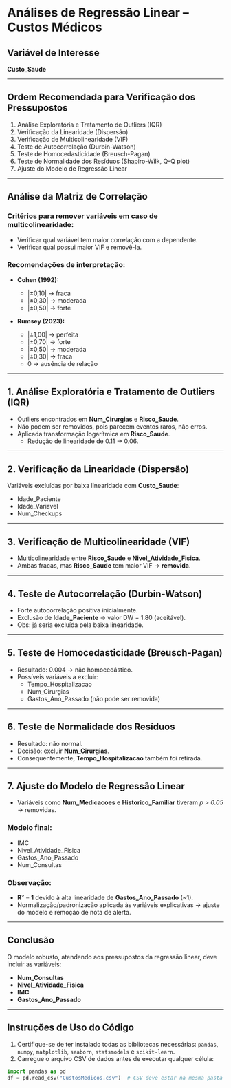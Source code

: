 # Análises de Regressão Linear – Custos Médicos

## Variável de Interesse

**Custo_Saude**

---

## Ordem Recomendada para Verificação dos Pressupostos

1. Análise Exploratória e Tratamento de Outliers (IQR)  
2. Verificação da Linearidade (Dispersão)  
3. Verificação de Multicolinearidade (VIF)  
4. Teste de Autocorrelação (Durbin-Watson)  
5. Teste de Homocedasticidade (Breusch-Pagan)  
6. Teste de Normalidade dos Resíduos (Shapiro-Wilk, Q-Q plot)  
7. Ajuste do Modelo de Regressão Linear

---

## Análise da Matriz de Correlação

### Critérios para remover variáveis em caso de multicolinearidade:

- Verificar qual variável tem maior correlação com a dependente.  
- Verificar qual possui maior VIF e removê-la.

### Recomendações de interpretação:

- **Cohen (1992):**  
  - |±0,10| → fraca  
  - |±0,30| → moderada  
  - |±0,50| → forte  

- **Rumsey (2023):**  
  - |±1,00| → perfeita  
  - |±0,70| → forte  
  - |±0,50| → moderada  
  - |±0,30| → fraca  
  - 0 → ausência de relação

---

## 1. Análise Exploratória e Tratamento de Outliers (IQR)

- Outliers encontrados em **Num_Cirurgias** e **Risco_Saude**.  
- Não podem ser removidos, pois parecem eventos raros, não erros.  
- Aplicada transformação logarítmica em **Risco_Saude**.  
  - Redução de linearidade de 0.11 → 0.06.

---

## 2. Verificação da Linearidade (Dispersão)

Variáveis excluídas por baixa linearidade com **Custo_Saude**:

- Idade_Paciente  
- Idade_Variavel  
- Num_Checkups

---

## 3. Verificação de Multicolinearidade (VIF)

- Multicolinearidade entre **Risco_Saude** e **Nivel_Atividade_Fisica**.  
- Ambas fracas, mas **Risco_Saude** tem maior VIF → **removida**.

---

## 4. Teste de Autocorrelação (Durbin-Watson)

- Forte autocorrelação positiva inicialmente.  
- Exclusão de **Idade_Paciente** → valor DW = 1.80 (aceitável).  
- Obs: já seria excluída pela baixa linearidade.

---

## 5. Teste de Homocedasticidade (Breusch-Pagan)

- Resultado: 0.004 → não homocedástico.  
- Possíveis variáveis a excluir:  
  - Tempo_Hospitalizacao  
  - Num_Cirurgias  
  - Gastos_Ano_Passado (não pode ser removida)

---

## 6. Teste de Normalidade dos Resíduos

- Resultado: não normal.  
- Decisão: excluir **Num_Cirurgias**.  
- Consequentemente, **Tempo_Hospitalizacao** também foi retirada.

---

## 7. Ajuste do Modelo de Regressão Linear

- Variáveis como **Num_Medicacoes** e **Historico_Familiar** tiveram *p > 0.05* → removidas.

### Modelo final:

- IMC  
- Nivel_Atividade_Fisica  
- Gastos_Ano_Passado  
- Num_Consultas

### Observação:

- **R² = 1** devido à alta linearidade de **Gastos_Ano_Passado** (~1).  
- Normalização/padronização aplicada às variáveis explicativas → ajuste do modelo e remoção de nota de alerta.

---

## Conclusão

O modelo robusto, atendendo aos pressupostos da regressão linear, deve incluir as variáveis:

- **Num_Consultas**  
- **Nivel_Atividade_Fisica**  
- **IMC**  
- **Gastos_Ano_Passado**

---

## Instruções de Uso do Código

1. Certifique-se de ter instalado todas as bibliotecas necessárias: `pandas`, `numpy`, `matplotlib`, `seaborn`, `statsmodels` e `scikit-learn`.  
2. Carregue o arquivo CSV de dados antes de executar qualquer célula:  

```python
import pandas as pd
df = pd.read_csv("CustosMedicos.csv")  # CSV deve estar na mesma pasta do notebook ou caminho correto


